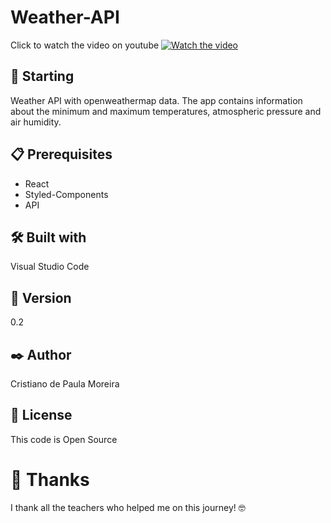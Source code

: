 # Weather-API

Click to watch the video on youtube 
[![Watch the video](https://user-images.githubusercontent.com/91747232/168347648-bb94897e-bc8e-4661-a02c-46564acd9888.png)](https://www.youtube.com/watch?v=0-ND0XiAHlg)

## 🚀 Starting

Weather API with openweathermap data. The app contains information about the minimum and maximum temperatures, atmospheric pressure and air humidity.

## 📋 Prerequisites

* React
* Styled-Components
* API

## 🛠️ Built with

Visual Studio Code

## 📌 Version

0.2

## ✒️ Author

Cristiano de Paula Moreira

## 📄 License

This code is Open Source

# 🎁 Thanks

I thank all the teachers who helped me on this journey! 🤓
